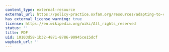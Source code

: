 ```yaml
---
content_type: external-resource
external_url: https://policy-practice.oxfam.org/resources/adapting-to-climate-change-whats-needed-in-poor-countries-and-who-should-pay-114075/
has_external_license_warning: true
license: https://en.wikipedia.org/wiki/All_rights_reserved
status: ''
title: PDF
uid: 10103d58-1b32-4871-8786-90945ce15dcf
wayback_url: ''
---
```

